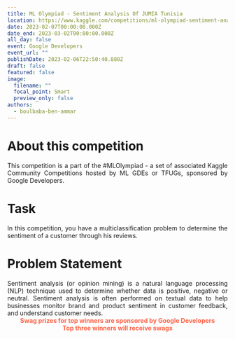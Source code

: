 ```yaml
---
title: ML Olympiad - Sentiment Analysis Of JUMIA Tunisia
location: https://www.kaggle.com/competitions/ml-olympiad-sentiment-analysis-of-jumia-tunisia
date: 2023-02-07T00:00:00.000Z
date_end: 2023-03-02T00:00:00.000Z
all_day: false
event: Google Developers
event_url: ""
publishDate: 2023-02-06T22:50:40.880Z
draft: false
featured: false
image:
  filename: ""
  focal_point: Smart
  preview_only: false
authors:
  - boulbaba-ben-ammar
---
```

# About this competition
<div style="text-align: justify">
This competition is a part of the #MLOlympiad - a set of associated Kaggle Community Competitions hosted by ML GDEs or TFUGs, sponsored by Google Developers.
</div>

# Task
<div style="text-align: justify">
In this competition, you have a multiclassification problem to determine the sentiment of a customer through his reviews.
</div>

# Problem Statement
<div style="text-align: justify">
Sentiment analysis (or opinion mining) is a natural language processing (NLP) technique used to determine whether data is positive, negative or neutral. Sentiment analysis is often performed on textual data to help businesses monitor brand and product sentiment in customer feedback, and understand customer needs.</br>
</div>
<div style="text-align: center; color:Tomato">
<b>Swag prizes for top winners are sponsored by Google Developers</br> Top three winners will receive swags</b>
</div>

